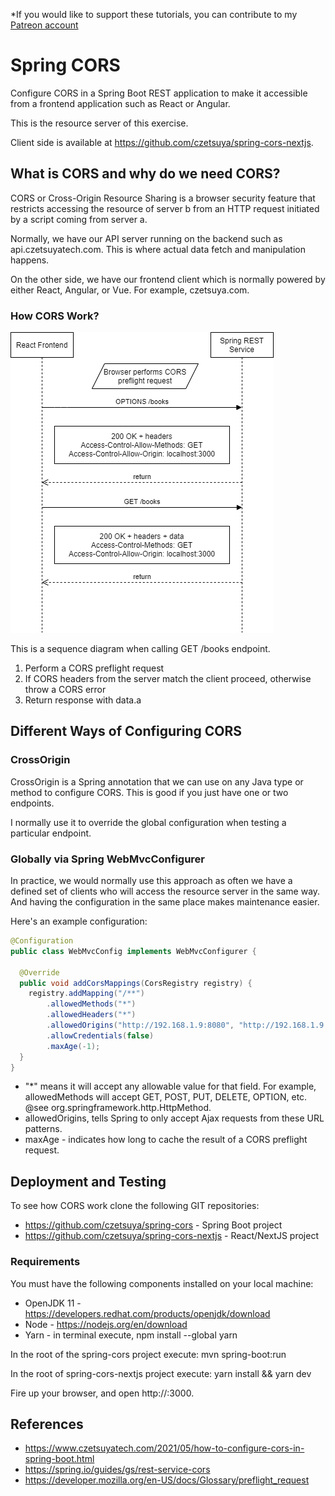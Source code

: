 *If you would like to support these tutorials, you can contribute to my [Patreon account](https://patreon.com/czetsuya)

# Spring CORS

Configure CORS in a Spring Boot REST application to make it accessible from a frontend application such as React or 
Angular.

This is the resource server of this exercise.

Client side is available at https://github.com/czetsuya/spring-cors-nextjs.

## What is CORS and why do we need CORS? 
   
CORS or Cross-Origin Resource Sharing is a browser security feature that restricts accessing the resource of server b 
from an HTTP request initiated by a script coming from server a.

Normally, we have our API server running on the backend such as api.czetsuyatech.com. This is where actual data 
fetch and manipulation happens. 

On the other side, we have our frontend client which is normally powered by either React, Angular, or Vue. 
For example, czetsuya.com.

### How CORS Work?

![CORS flow](./docs/spring-cors.png)

This is a sequence diagram when calling GET /books endpoint.

1. Perform a CORS preflight request
2. If CORS headers from the server match the client proceed, otherwise throw a CORS error
3. Return response with data.a
   
## Different Ways of Configuring CORS

### CrossOrigin 

CrossOrigin is a Spring annotation that we can use on any Java type or method to configure CORS.
This is good if you just have one or two endpoints.

I normally use it to override the global configuration when testing a particular endpoint.

### Globally via Spring WebMvcConfigurer

In practice, we would normally use this approach as often we have a defined set of clients who will access the 
resource server in the same way. And having the configuration in the same place makes maintenance easier.

Here's an example configuration:

```java
@Configuration
public class WebMvcConfig implements WebMvcConfigurer {

  @Override
  public void addCorsMappings(CorsRegistry registry) {
    registry.addMapping("/**")
        .allowedMethods("*")
        .allowedHeaders("*")
        .allowedOrigins("http://192.168.1.9:8080", "http://192.168.1.9:3000")
        .allowCredentials(false)
        .maxAge(-1);
  }
}
```

- "*" means it will accept any allowable value for that field. For example, allowedMethods will accept GET, POST, 
  PUT, DELETE, OPTION, etc. @see org.springframework.http.HttpMethod.
- allowedOrigins, tells Spring to only accept Ajax requests from these URL patterns.
- maxAge - indicates how long to cache the result of a CORS preflight request.

## Deployment and Testing

To see how CORS work clone the following GIT repositories:

- https://github.com/czetsuya/spring-cors - Spring Boot project
- https://github.com/czetsuya/spring-cors-nextjs - React/NextJS project

### Requirements

You must have the following components installed on your local machine:

- OpenJDK 11 - https://developers.redhat.com/products/openjdk/download
- Node - https://nodejs.org/en/download
- Yarn - in terminal execute, npm install --global yarn

In the root of the spring-cors project execute: mvn spring-boot:run

In the root of spring-cors-nextjs project execute: yarn install && yarn dev

Fire up your browser, and open http://<yourNetworkIp>:3000.

## References

- https://www.czetsuyatech.com/2021/05/how-to-configure-cors-in-spring-boot.html
- https://spring.io/guides/gs/rest-service-cors
- https://developer.mozilla.org/en-US/docs/Glossary/preflight_request